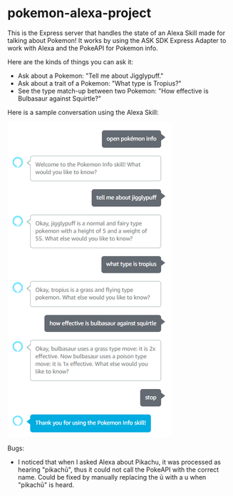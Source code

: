 # pokemon-alexa-project

This is the Express server that handles the state of an Alexa Skill made for talking about Pokemon! It works by using the ASK SDK Express Adapter to work with Alexa and the PokeAPI for Pokemon info.

Here are the kinds of things you can ask it:
- Ask about a Pokemon: "Tell me about Jigglypuff."
- Ask about a trait of a Pokemon: "What type is Tropius?"
- See the type match-up between two Pokemon: "How effective is Bulbasaur against Squirtle?"

Here is a sample conversation using the Alexa Skill:

![Image of Sample Conversation](./sampleConversation.PNG)

Bugs:
- I noticed that when I asked Alexa about Pikachu, it was processed as hearing "pikachū", thus it could not call the PokeAPI with the correct name. Could be fixed by manually replacing the ū with a u when "pikachū" is heard.
